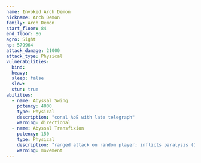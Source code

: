 ```yaml
---
name: Invoked Arch Demon
nickname: Arch Demon
family: Arch Demon
start_floor: 84
end_floor: 86
agro: Sight
hp: 579964
attack_damage: 21000
attack_type: Physical
vulnerabilities:
  bind: 
  heavy: 
  sleep: false
  slow: 
  stun: true
abilities:
  - name: Abyssal Swing
    potency: 4000
    type: Physical
    description: "conal AoE with late telegraph"
    warning: directional
  - name: Abyssal Transfixion
    potency: 150
    type: Physical
    description: "ranged attack on random player; inflicts paralysis (15s)"
    warning: movement
---
```

